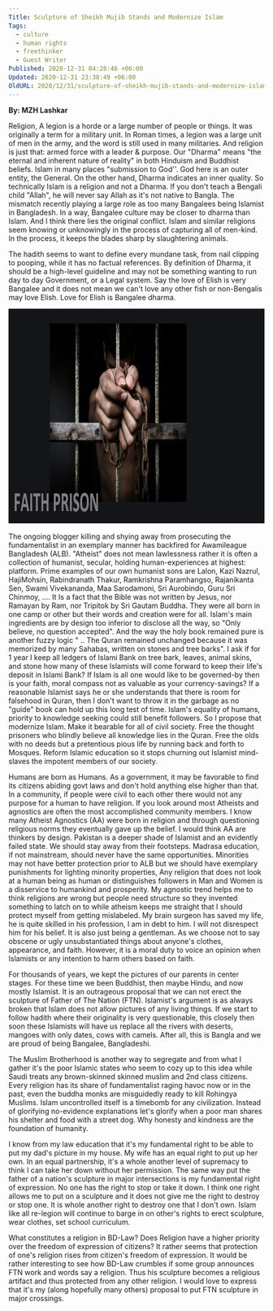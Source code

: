 ```yaml
---
Title: Sculpture of Sheikh Mujib Stands and Modernize Islam
Tags:
  - culture
  - human rights
  - freethinker
  - Guest Writer
Published: 2020-12-31 04:28:46 +06:00
Updated: 2020-12-31 23:38:49 +06:00
OldURL: 2020/12/31/sculpture-of-sheikh-mujib-stands-and-modernize-islam/
---
```


<strong>By: MZH Lashkar</strong> 

Religion, A legion is a horde or a large number of people or things. It was originally a term for a military unit. In Roman times, a legion was a large unit of men in the army, and the word is still used in many militaries. And religion is just that: armed force with a leader & purpose. Our "Dharma" means "the eternal and inherent nature of reality" in both Hinduism and Buddhist beliefs. Islam in many places "submission to God''. God here is an outer entity, the General. On the other hand, Dharma indicates an inner quality. So technically Islam is a religion and not a Dharma. If you don't teach a Bengali child "Allah", he will never say Allah as it's not native to Bangla. The mismatch recently playing a large role as too many Bangalees being Islamist in Bangladesh. In a way, Bangalee culture may be closer to dharma than Islam. And I think there lies the original conflict. Islam and similar religions seem knowing or unknowingly in the process of capturing all of men-kind. In the process, it keeps the blades sharp by slaughtering animals.
 
The hadith seems to want to define every mundane task, from nail clipping to pooping, while it has no factual references. By definition of Dharma, it should be a high-level guideline and may not be something wanting to run day to day Government, or a Legal system. Say the love of Elish is very Bangalee and it does not mean we can't love any other fish or non-Bengalis may love Elish. Love for Elish is Bangalee dharma.

<a href="https://enblog.muktomona.com/2020/12/31/sculpture-of-sheikh-mujib-stands-and-modernize-islam/faith_prison_jpeg-scrubed/" rel="attachment wp-att-28014"><img src="https://raw.githubusercontent.com/think-mm/enblog-static/web/wp-uploads/2020/12/Faith_Prison_JPEG-scrubed.jpg" alt="" width="988" height="422" class="aligncenter size-full wp-image-28014" /></a> 

The ongoing blogger killing and shying away from prosecuting the fundamentalist in an exemplary manner has backfired for Awamileague Bangladesh (ALB). "Atheist" does not mean lawlessness rather it is often a collection of humanist, secular, holding human-experiences at highest: platform. Prime examples of our own humanist sons are Lalon, Kazi Nazrul, HajiMohsin, Rabindranath Thakur, Ramkrishna Paramhangso, Rajanikanta Sen, Swami Vivekananda, Maa Sarodamoni, Sri Aurobindo, Guru Sri Chinmoy, …. It Is a fact that the Bible was not written by Jesus, nor Ramayan by Ram, nor Tripitok by Sri Gautam Buddha. They were all born in one camp or other but their words and creation were for all. Islam's main ingredients are by design too inferior to disclose all the way, so "Only believe, no question accepted". And the way the holy book remained pure is another fuzzy logic " .. The Quran remained unchanged because it was memorized by many Sahabas, written on stones and tree barks". I ask if for 1 year I keep all ledgers of Islami Bank on tree bark, leaves, animal skins, and stone how many of these Islamists will come forward to keep their life's deposit in Islami Bank? If Islam is all one would like to be governed-by then is your faith, moral compass not as valuable as your currency-savings? If a reasonable Islamist says he or she understands that there is room for falsehood in Quran, then I don't want to throw it in the garbage as no "guide" book can hold up this long test of time. Islam's equality of humans, priority to knowledge seeking could still benefit followers. So I propose that modernize Islam. Make it bearable for all of civil society. Free the thought prisoners who blindly believe all knowledge lies in the Quran. Free the olds with no deeds but a pretentious pious life by running back and forth to Mosques. Reform Islamic education so it stops churning out Islamist mind-slaves the impotent members of our society.
 
Humans are born as Humans. As a government, it may be favorable to find its citizens abiding govt laws and don't hold anything else higher than that. In a community, if people were civil to each other there would not any purpose for a human to have religion. If you look around most Atheists and agnostics are often the most accomplished community members. I know many Atheist Agnostics (AA) were born in religion and through questioning religious norms they eventually gave up the belief. I would think AA are thinkers by design. Pakistan is a deeper shade of Islamist and an evidently failed state. We should stay away from their footsteps. Madrasa education, if not mainstream, should never have the same opportunities. Minorities may not have better protection prior to ALB but we should have exemplary punishments for lighting minority properties, Any religion that does not look at a human being as human or distinguishes followers in Man and Women is a disservice to humankind and prosperity. My agnostic trend helps me to think religions are wrong but people need structure so they invented something to latch on to while atheism keeps me straight that I should protect myself from getting mislabeled. My brain surgeon has saved my life, he is quite skilled in his profession, I am in debt to him. I will not disrespect him for his belief. It is also just being a gentleman. As we choose not to say obscene or ugly unsubstantiated things about anyone's clothes, appearance, and faith. However, it is a moral duty to voice an opinion when Islamists or any intention to harm others based on faith. 

For thousands of years, we kept the pictures of our parents in center stages. For these time we been Buddhist, then maybe Hindu, and now mostly Islamist. It is an outrageous proposal that we can not erect the sculpture of Father of The Nation (FTN). Islamist's argument is as always broken that Islam does not allow pictures of any living things. If we start to follow hadith where their originality is very questionable, this closely then soon these Islamists will have us replace all the rivers with deserts, mangoes with only dates, cows with camels. After all, this is Bangla and we are proud of being Bangalee, Bangladeshi. 

The Muslim Brotherhood is another way to segregate and from what I gather it's the poor Islamic states who seem to cozy up to this idea while Saudi treats any brown-skinned skinned muslim and 2nd class citizens. Every religion has its share of fundamentalist raging havoc now or in the past, even the buddha monks are misguidedly ready to kill Rohingya Muslims. Islam uncontrolled itself is a timebomb for any civilization. Instead of glorifying no-evidence explanations let's glorify when a poor man shares his shelter and food with a street dog. Why honesty and kindness are the foundation of humanity.
 
I know from my law education that it's my fundamental right to be able to put my dad's picture in my house. My wife has an equal right to put up her own. In an equal partnership, it's a whole another level of supremacy to think I can take her down without her permission. The same way put the father of a nation's sculpture in major intersections is my fundamental right of expression. No one has the right to stop or take it down. I think one right allows me to put on a sculpture and it does not give me the right to destroy or stop one. It is whole another right to destroy one that I don't own. Islam like all re-legion will continue to barge in on other's rights to erect sculpture, wear clothes, set school curriculum.
 
What constitutes a religion in BD-Law? Does Religion have a higher priority over the freedom of expression of citizens? It rather seems that protection of one's religion rises from citizen's freedom of expression. It would be rather interesting to see how BD-Law crumbles if some group announces FTN work and words say a religion. Thus his sculpture becomes a religious artifact and thus protected from any other religion. I would love to express that it's my (along hopefully many others) proposal to put FTN sculpture in major crossings.

